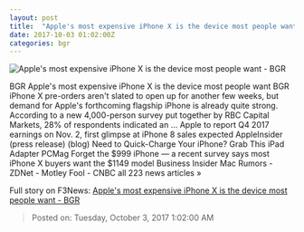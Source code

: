 ```yaml
---
layout: post
title:  "Apple's most expensive iPhone X is the device most people want - BGR"
date: 2017-10-03 01:02:00Z
categories: bgr
---
```


![Apple's most expensive iPhone X is the device most people want - BGR](https://boygeniusreport.files.wordpress.com/2017/09/iphone-x-official-1.jpg?quality=98&strip=all)

BGR Apple's most expensive iPhone X is the device most people want BGR iPhone X pre-orders aren't slated to open up for another few weeks, but demand for Apple's forthcoming flagship iPhone is already quite strong. According to a new 4,000-person survey put together by RBC Capital Markets, 28% of respondents indicated an ... Apple to report Q4 2017 earnings on Nov. 2, first glimpse at iPhone 8 sales expected AppleInsider (press release) (blog) Need to Quick-Charge Your iPhone? Grab This iPad Adapter PCMag Forget the $999 iPhone — a recent survey says most iPhone X buyers want the $1149 model Business Insider Mac Rumors - ZDNet - Motley Fool - CNBC all 223 news articles »


Full story on F3News: [Apple's most expensive iPhone X is the device most people want - BGR](http://www.f3nws.com/n/MNEmNG)

> Posted on: Tuesday, October 3, 2017 1:02:00 AM
